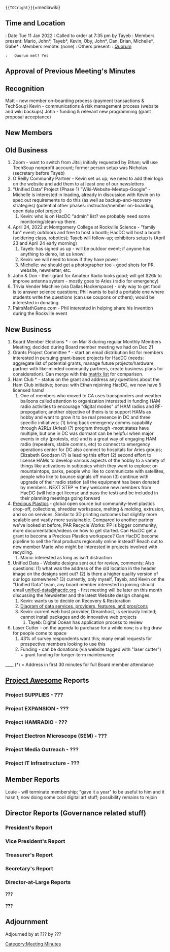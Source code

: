 `{{TOCright}}`{=mediawiki}

## Time and Location

:   Date Tue 11 Jan 2022
:   Called to order at 7:35 pm by Tayeb
:   Members present: Mario, John\*, Tayeb\*, Kevin, Oby, John\*, Dan,
    Brian, Michelle\*, Gabe\*
:   Members remote: (none)
:   Others present:
:   [Quorum](Quorum)

    :   Quorum met? Yes

## Approval of Previous Meeting's Minutes

## Recognition

Matt - new member on-boarding process (payment transactions & TechSoup)
Kevin - communications & risk management process (website and wiki
backups) John - funding & relevant new programming (grant proposal
acceptance)

## New Members

## Old Business

1.  Zoom - want to switch from Jitsi; initially requested by Ethan; will
    use TechSoup nonprofit account; former person setup was Nicholas
    (secretary before Tayeb)
2.  O'Reilly Community Partner - Kevin set us up; we need to add their
    logo on the website and add them to at least one of our newsletters
3.  “Unified Data” Project (Phase 1) "Wiki-Website-Meetup-Google" -
    Michelle is interested in leading, already in discussion with Kevin
    on to spec out requirements to do this (as well as
    backup-and-recovery strategies) (potential other phases:
    instructor/member on-boarding, open data pilot project)
    1.  Kevin: who is on HacDC "admin" list? we probably need some
        monitoring/clean-up there.
4.  April 24, 2022 at Montgomery College at Rockville Science - "family
    fun" event; outdoors and free to host a booth; HacDC will host a
    booth (soldering class, robotics); Tayeb will follow-up; exhibitors
    setup is (April 23 and April 24 early morning)
    1.  Tayeb: has signed us up - will be outdoor event; if anyone has
        anything to demo, let us know!
    2.  Kevin: we will need to know if they have power
    3.  Michelle: we should get a photographer too - good shots for PR,
        website, newsletter, etc.
5.  John & Don - their grant for Amateur Radio looks good; will get
    \$26k to improve antenna system - mostly goes to Aries (radio for
    emergency)
6.  Trivia Vender Machine (via Dallas Hackerspace) - only way to get
    food is to answer science questions; Phil wants to build a portable
    one where students write the questions (can use coupons or others);
    would be interested in donating
7.  PairsMathGame.com - Phil interested in helping share his invention
    during the Rockville event

## New Business

1.  Board Member Elections \* - on Mar 8 during regular Monthly Members
    Meeting; decided during Board member meeting we had on Dec 21
2.  Grants Project Committee \* - start an email distribution list for
    members interested in pursuing grant-based projects for HacDC
    (needs: aggregate list of potential grants, manage future
    projects/hardware, partner with like-minded community partners,
    create business plans for consideration). Can merge with this
    [matrix
    list](https://docs.google.com/spreadsheets/d/1Vxa7L7dPvZi0qEluxKf1EvKdPnKa62sAdr3RdY97cAU/edit#gid=225237387)
    for comparison.
3.  Ham Club \* - status on the grant and address any questions about
    the Ham Club initiative; bonus: with Ethan rejoining HacDC, we now
    have 5 licensed hams!
    1.  One of members who moved to CA uses transponders and weather
        balloons called attention to organization interested in funding
        HAM radio activities to encourage "digital modes" of HAM radios
        and RF-propogation; another objective of theirs is to support
        HAMs as hobby and want to grow it to be real presence in DC and
        three specific initiatives: (1) bring back emergency comms
        capability through A2RLs (Aries) (?) program through -most
        states have multiple, but one in DC was dormant can be helpful
        when major events in city (protests, etc) and is a great way of
        engaging HAM radio (repeaters, stable comms, etc) to connect to
        emergency operations center for DC also connect to hospitals for
        Aries groups; Elizabeth Goodson (?) is leading this effort (2)
        second effort to license HAMs to develop various aspects of the
        hobby to a variety of things like activations in subtopics which
        they want to explore: on mountaintops, parks, people who like to
        communicate with satellites, people who like to bounce signals
        off moon (3) continue with upgrade of their radio station (all
        the equipment has been donated by members. NEXT STEP =\> they
        welcome new members from HacDC (will help get license and pass
        the test) and be included in their planning meetings going
        forward
4.  [Precious
    Plastics](https://preciousplastic.com/starterkits/overview.html) -
    global open source but community-level plastics drop-off,
    collections, shredder workspace, melting & molding, extrusion, and
    so on services. Similar to 3D printing outcomes but slightly more
    scalable and vastly more sustainable. Compared to another partner
    we've looked at before, PAR Recycle Works: PP is bigger community,
    more documentation/videos on how to get started. Can HacDC get a
    grant to become a Precious Plastics workspace? Can HacDC become
    pipeline to sell the final products regionally online instead? Reach
    out to new member Mario who might be interested in projects involved
    with recycling.
    1.  Mario: interested as long as isn't distraction
5.  Unified Data - Website designs sent out for review, comments; Also
    questions: (1) what was the address of the old location in the
    header image on the designs sent out? (2) is there a higher quality
    version of our logo somewhere? (3) currently, only myself, Tayeb,
    and Kevin on the "Unified Data" team, any board member interested in
    joining should email unified-data@hacdc.org - first meeting will be
    later on this month discussing the Newsletter and the latest Website
    design changes.
    1.  Kevin: wants us to decide on Recovery & Restoration
    2.  [Diagram of data services, providers, features, and
        pros/cons](https://docs.google.com/presentation/d/16V30z4HMzw8cBTL5OS91JNGNpRfyqNWBqGwtf6Fs1zg/edit#slide=id.g10769e895e5_0_23)
    3.  Kevin: current web host provider, Dreamhost, is seriously
        limited; cannot install packages and do innovative web projects
        1.  Tayeb: Digital Ocean has application process to review
6.  Laser Cutter - on the agenda to purchase for a while now; is a big
    draw for people come to space
    1.  43% of survey respondents want this; many email requests for
        prospective members looking to use this
    2.  Funding - can be donations (via website tagged with "laser
        cutter") + grant funding for longer-term maintenance

\_\_\_\_ (\*) = Address in first 30 minutes for full Board member
attendance

## [Project Awesome](:Category:Project_Awesome) Reports

### Project SUPPLIES - ???

### Project EXPANSION - ???

### Project HAMRADIO - ???

### Project Electron Microscope (SEM) - ???

### Project Media Outreach - ???

### Project IT Infrastructure - ???

## Member Reports

Louie - will terminate membership; "gave it a year" to be useful to him
and it hasn't; now doing some cool digital art stuff; possibility
remains to rejoin

## Director Reports (Governance related stuff)

### President's Report

### Vice President's Report

### Treasurer's Report

### Secretary's Report

### Director-at-Large Reports

#### ???

#### ???

## Adjournment

Adjourned by at ??? by ???

[Category:Meeting Minutes](Category:Meeting_Minutes)
